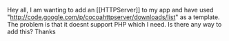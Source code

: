 Hey all,
I am wanting to add an [[HTTPServer]] to my app and have used "http://code.google.com/p/cocoahttpserver/downloads/list" as a template. The problem is that it doesnt support PHP which I need. Is there any way to add this?
Thanks